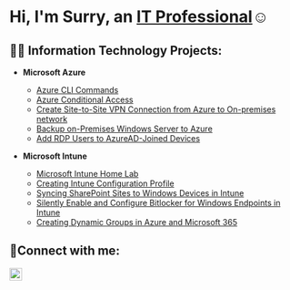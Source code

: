 <h1>Hi, I'm Surry, an <a href="https://linkedin.com/in/Josh">IT Professional</a>☺</h1>

<h2>👨‍💻 Information Technology Projects:</h2>

- <b>Microsoft Azure</b>
  - [Azure CLI Commands](https://stahir131.github.io/Azure-CLI-commands/)
  - [Azure Conditional Access](https://stahir131.github.io/Azure-Conditional-Access/)
  - [Create Site-to-Site VPN Connection from Azure to On-premises network](https://stahir131.github.io/Site-to-site-VPN-connection-in-the-Azure-portal/)
  - [Backup on-Premises Windows Server to Azure](https://stahir131.github.io/Backup-on-Premises-Windows-Server-to-Azure/)
  - [Add RDP Users to AzureAD-Joined Devices ](https://stahir131.github.io/Intune-Add-RDP-users-to-Intune-devices/)

  
- <b>Microsoft Intune</b>
  - [Microsoft Intune Home Lab](https://stahir131.github.io/Microsoft-Intune-Home-lab/)
  - [Creating Intune Configuration Profile](https://stahir131.github.io/Intune-Configuration-Profile/)
  - [Syncing SharePoint Sites to Windows Devices in Intune](https://stahir131.github.io/SharePoint-Sync-in-Intune/)
  - [Silently Enable and Configure Bitlocker for Windows Endpoints in Intune](https://stahir131.github.io/Confugure-Bitlocker-Encryption-on-Endpoints-With-Intune/)
  - [Creating Dynamic Groups in Azure and Microsoft 365](https://stahir131.github.io/Dynamic-Groups-in-Azure-AD-and-Microsoft-365/)
    


<h2>🤳Connect with me:</h2>

<!--[<img align="left" alt="Josh | Twitter" width="22px" src="https://cdn.jsdelivr.net/npm/simple-icons@v3/icons/twitter.svg" />][twitter]-->
[<img align="left" alt="Josh | LinkedIn" width="22px" src="https://cdn.jsdelivr.net/npm/simple-icons@v3/icons/linkedin.svg" />][linkedin]
<!--[<img align="left" alt="Josh | Instagram" width="22px" src="https://cdn.jsdelivr.net/npm/simple-icons@v3/icons/instagram.svg" />][instagram]-->

[twitter]: https://twitter.com/Josh
[instagram]: https://www.instagram.com/Josh
[linkedin]: www.linkedin.com/in/stahir131
